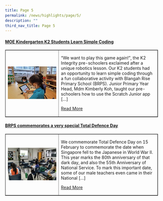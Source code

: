 ```yaml
---
title: Page 5
permalink: /news/highlights/page/5/
description: ""
third_nav_title: Page 5
---
```

<h4><strong><a href="/2022/03/02/moe-kindergarten-k2-students-learn-simple-coding/" rel="bookmark">MOE Kindergarten K2 Students Learn Simple Coding</a></strong></h4>
<table style="border-collapse: collapse; width: 100%;" border="1">
<tbody>
<tr>
<td style="width: 35%;"><a href="/2022/03/02/moe-kindergarten-k2-students-learn-simple-coding/"><img src="/images/51.jpg"></a></td>
<td style="width: 65%;">
<p>“We want to play this game again!”, the K2 Integrity pre-schoolers exclaimed after a unique robotics lesson. Our K2 students had an opportunity to learn simple coding through a fun collaborative activity with Blangah Rise Primary School (BRPS). Junior Primary Year Head, Mdm Kimberly Koh, taught our pre-schoolers how to use the Scratch Junior app […]</p>
<p><a href="/2022/03/02/moe-kindergarten-k2-students-learn-simple-coding/">Read More</a></p>
</td>
</tr>
</tbody>
</table>

<h4><strong><a href="/2022/03/02/brps-commemorates-a-very-special-total-defence-day/" rel="bookmark">BRPS commemorates a very special Total Defence Day</a></strong></h4>
<table style="border-collapse: collapse; width: 100%;" border="1">
<tbody>
<tr>
<td style="width: 35%;"><a href="/2022/03/02/brps-commemorates-a-very-special-total-defence-day/"><img src="/images/52.jpg"></a></td>
<td style="width: 65%;">
<p>We commemorate Total Defence Day on 15 February to commemorate the date when Singapore fell to the Japanese in World War II. This year marks the 80th anniversary of that dark day, and also the 55th Anniversary of National Service. To mark this important date, some of our male teachers even came in their National […]</p>
<p><a href="/2022/03/02/brps-commemorates-a-very-special-total-defence-day/">Read More</a></p>
</td>
</tr>
</tbody>
</table>